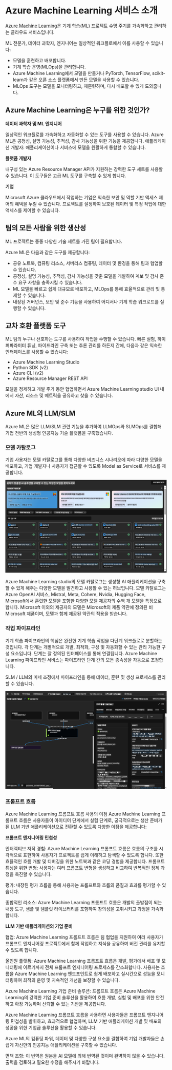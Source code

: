 # **Azure Machine Learning 서비스 소개**

[Azure Machine Learning](https://ml.azure.com?WT.mc_id=aiml-138114-kinfeylo)은 기계 학습(ML) 프로젝트 수명 주기를 가속화하고 관리하는 클라우드 서비스입니다.

ML 전문가, 데이터 과학자, 엔지니어는 일상적인 워크플로에서 이를 사용할 수 있습니다:

- 모델을 훈련하고 배포합니다.
- 기계 학습 운영(MLOps)을 관리합니다.
- Azure Machine Learning에서 모델을 만들거나 PyTorch, TensorFlow, scikit-learn과 같은 오픈 소스 플랫폼에서 만든 모델을 사용할 수 있습니다.
- MLOps 도구는 모델을 모니터링하고, 재훈련하며, 다시 배포할 수 있게 도와줍니다.

## Azure Machine Learning은 누구를 위한 것인가?

**데이터 과학자 및 ML 엔지니어**

일상적인 워크플로를 가속화하고 자동화할 수 있는 도구를 사용할 수 있습니다.
Azure ML은 공정성, 설명 가능성, 추적성, 감사 가능성을 위한 기능을 제공합니다.
애플리케이션 개발자:
애플리케이션이나 서비스에 모델을 원활하게 통합할 수 있습니다.

**플랫폼 개발자**

내구성 있는 Azure Resource Manager API가 지원하는 강력한 도구 세트를 사용할 수 있습니다.
이 도구들은 고급 ML 도구를 구축할 수 있게 합니다.

**기업**

Microsoft Azure 클라우드에서 작업하는 기업은 익숙한 보안 및 역할 기반 액세스 제어의 혜택을 누릴 수 있습니다.
프로젝트를 설정하여 보호된 데이터 및 특정 작업에 대한 액세스를 제어할 수 있습니다.

## 팀의 모든 사람을 위한 생산성
ML 프로젝트는 종종 다양한 기술 세트를 가진 팀이 필요합니다.

Azure ML은 다음과 같은 도구를 제공합니다:
- 공유 노트북, 컴퓨팅 리소스, 서버리스 컴퓨팅, 데이터 및 환경을 통해 팀과 협업할 수 있습니다.
- 공정성, 설명 가능성, 추적성, 감사 가능성을 갖춘 모델을 개발하여 계보 및 감사 준수 요구 사항을 충족시킬 수 있습니다.
- ML 모델을 빠르고 쉽게 대규모로 배포하고, MLOps를 통해 효율적으로 관리 및 통제할 수 있습니다.
- 내장된 거버넌스, 보안 및 준수 기능을 사용하여 어디서나 기계 학습 워크로드를 실행할 수 있습니다.

## 교차 호환 플랫폼 도구

ML 팀의 누구나 선호하는 도구를 사용하여 작업을 수행할 수 있습니다.
빠른 실험, 하이퍼파라미터 튜닝, 파이프라인 구축 또는 추론 관리를 하든지 간에, 다음과 같은 익숙한 인터페이스를 사용할 수 있습니다:
- Azure Machine Learning Studio
- Python SDK (v2)
- Azure CLI (v2)
- Azure Resource Manager REST API

모델을 정제하고 개발 주기 동안 협업하면서 Azure Machine Learning studio UI 내에서 자산, 리소스 및 메트릭을 공유하고 찾을 수 있습니다.

## **Azure ML의 LLM/SLM**

Azure ML은 많은 LLM/SLM 관련 기능을 추가하여 LLMOps와 SLMOps를 결합해 기업 전반의 생성형 인공지능 기술 플랫폼을 구축했습니다.

### **모델 카탈로그**

기업 사용자는 모델 카탈로그를 통해 다양한 비즈니스 시나리오에 따라 다양한 모델을 배포하고, 기업 개발자나 사용자가 접근할 수 있도록 Model as Service로 서비스를 제공합니다.

![models](../../../../translated_images/models.cb8d085cb832f2d0d8b24e4c091e223d3aa6a585f5ab53747e8d3db7ed3d2446.ko.png)

Azure Machine Learning studio의 모델 카탈로그는 생성형 AI 애플리케이션을 구축할 수 있게 해주는 다양한 모델을 발견하고 사용할 수 있는 허브입니다. 모델 카탈로그는 Azure OpenAI 서비스, Mistral, Meta, Cohere, Nvidia, Hugging Face, Microsoft에서 훈련한 모델을 포함한 다양한 모델 제공자의 수백 개 모델을 특징으로 합니다. Microsoft 이외의 제공자의 모델은 Microsoft의 제품 약관에 정의된 비Microsoft 제품이며, 모델과 함께 제공된 약관의 적용을 받습니다.


### **작업 파이프라인**

기계 학습 파이프라인의 핵심은 완전한 기계 학습 작업을 다단계 워크플로로 분할하는 것입니다. 각 단계는 개별적으로 개발, 최적화, 구성 및 자동화할 수 있는 관리 가능한 구성 요소입니다. 단계는 잘 정의된 인터페이스를 통해 연결됩니다. Azure Machine Learning 파이프라인 서비스는 파이프라인 단계 간의 모든 종속성을 자동으로 조정합니다.

SLM / LLM의 미세 조정에서 파이프라인을 통해 데이터, 훈련 및 생성 프로세스를 관리할 수 있습니다.


![finetuning](../../../../translated_images/finetuning.45db682d7f536aeb2a5f38d7bd8a42e61d02b6729f6d39df7a97ff4fad4c42b6.ko.png)


### **프롬프트 흐름**

Azure Machine Learning 프롬프트 흐름 사용의 이점
Azure Machine Learning 프롬프트 흐름은 사용자들이 아이디어 단계에서 실험 단계로, 궁극적으로는 생산 준비가 된 LLM 기반 애플리케이션으로 전환할 수 있도록 다양한 이점을 제공합니다:

**프롬프트 엔지니어링 민첩성**

인터랙티브 저작 경험: Azure Machine Learning 프롬프트 흐름은 흐름의 구조를 시각적으로 표현하여 사용자가 프로젝트를 쉽게 이해하고 탐색할 수 있도록 합니다. 또한 효율적인 흐름 개발 및 디버깅을 위한 노트북과 같은 코딩 경험을 제공합니다.
프롬프트 튜닝을 위한 변형: 사용자는 여러 프롬프트 변형을 생성하고 비교하여 반복적인 정제 과정을 촉진할 수 있습니다.

평가: 내장된 평가 흐름을 통해 사용자는 프롬프트와 흐름의 품질과 효과를 평가할 수 있습니다.

종합적인 리소스: Azure Machine Learning 프롬프트 흐름은 개발의 출발점이 되는 내장 도구, 샘플 및 템플릿 라이브러리를 포함하여 창의성을 고취시키고 과정을 가속화합니다.

**LLM 기반 애플리케이션의 기업 준비**

협업: Azure Machine Learning 프롬프트 흐름은 팀 협업을 지원하여 여러 사용자가 프롬프트 엔지니어링 프로젝트에서 함께 작업하고 지식을 공유하며 버전 관리를 유지할 수 있도록 합니다.

올인원 플랫폼: Azure Machine Learning 프롬프트 흐름은 개발, 평가에서 배포 및 모니터링에 이르기까지 전체 프롬프트 엔지니어링 프로세스를 간소화합니다. 사용자는 흐름을 Azure Machine Learning 엔드포인트로 쉽게 배포하고 실시간으로 성능을 모니터링하여 최적의 운영 및 지속적인 개선을 보장할 수 있습니다.

Azure Machine Learning 기업 준비 솔루션: 프롬프트 흐름은 Azure Machine Learning의 강력한 기업 준비 솔루션을 활용하여 흐름 개발, 실험 및 배포를 위한 안전하고 확장 가능하며 신뢰할 수 있는 기반을 제공합니다.

Azure Machine Learning 프롬프트 흐름을 사용하면 사용자들은 프롬프트 엔지니어링 민첩성을 발휘하고, 효과적으로 협업하며, LLM 기반 애플리케이션 개발 및 배포의 성공을 위한 기업급 솔루션을 활용할 수 있습니다.


Azure ML의 컴퓨팅 파워, 데이터 및 다양한 구성 요소를 결합하여 기업 개발자들은 손쉽게 자신만의 인공지능 애플리케이션을 구축할 수 있습니다.

면책 조항: 이 번역은 원본을 AI 모델에 의해 번역된 것이며 완벽하지 않을 수 있습니다. 
출력을 검토하고 필요한 수정을 해주시기 바랍니다.